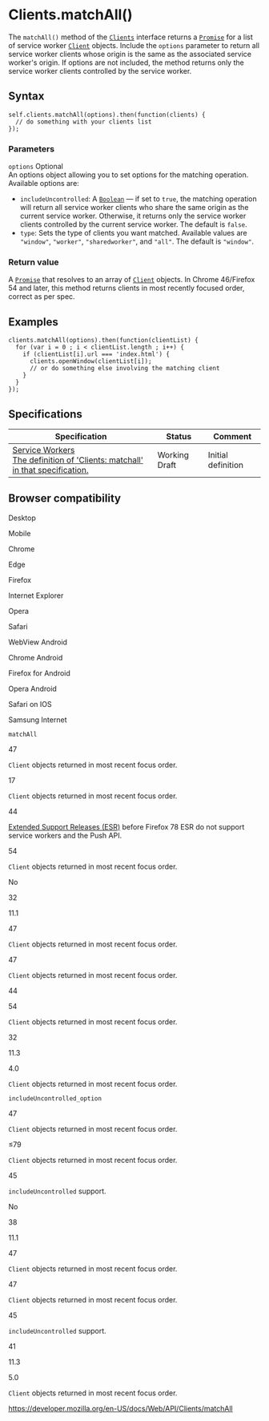 # Clients.matchAll()

The `matchAll()` method of the [`Clients`](../clients) interface returns a [`Promise`](https://developer.mozilla.org/en-US/docs/Web/JavaScript/Reference/Global_Objects/Promise) for a list of service worker [`Client`](../client) objects. Include the `options` parameter to return all service worker clients whose origin is the same as the associated service worker's origin. If options are not included, the method returns only the service worker clients controlled by the service worker.

## Syntax

    self.clients.matchAll(options).then(function(clients) {
      // do something with your clients list
    });

### Parameters

`options` <span class="badge inline optional">Optional</span>  
An options object allowing you to set options for the matching operation. Available options are:

- `includeUncontrolled`: A [`Boolean`](https://developer.mozilla.org/en-US/docs/Web/JavaScript/Reference/Global_Objects/Boolean) — if set to `true`, the matching operation will return all service worker clients who share the same origin as the current service worker. Otherwise, it returns only the service worker clients controlled by the current service worker. The default is `false`.
- `type`: Sets the type of clients you want matched. Available values are `"window"`, `"worker"`, `"sharedworker"`, and `"all"`. The default is `"window"`.

### Return value

A [`Promise`](https://developer.mozilla.org/en-US/docs/Web/JavaScript/Reference/Global_Objects/Promise) that resolves to an array of [`Client`](../client) objects. In Chrome 46/Firefox 54 and later, this method returns clients in most recently focused order, correct as per spec.

## Examples

    clients.matchAll(options).then(function(clientList) {
      for (var i = 0 ; i < clientList.length ; i++) {
        if (clientList[i].url === 'index.html') {
          clients.openWindow(clientList[i]);
          // or do something else involving the matching client
        }
      }
    });

## Specifications

<table><thead><tr class="header"><th>Specification</th><th>Status</th><th>Comment</th></tr></thead><tbody><tr class="odd"><td><a href="https://w3c.github.io/ServiceWorker/#clients-matchall">Service Workers<br />
<span class="small">The definition of 'Clients: matchall' in that specification.</span></a></td><td><span class="spec-wd">Working Draft</span></td><td>Initial definition</td></tr></tbody></table>

## Browser compatibility

Desktop

Mobile

Chrome

Edge

Firefox

Internet Explorer

Opera

Safari

WebView Android

Chrome Android

Firefox for Android

Opera Android

Safari on IOS

Samsung Internet

`matchAll`

47

`Client` objects returned in most recent focus order.

17

`Client` objects returned in most recent focus order.

44

[Extended Support Releases (ESR)](https://www.mozilla.org/en-US/firefox/organizations/) before Firefox 78 ESR do not support service workers and the Push API.

54

`Client` objects returned in most recent focus order.

No

32

11.1

47

`Client` objects returned in most recent focus order.

47

`Client` objects returned in most recent focus order.

44

54

`Client` objects returned in most recent focus order.

32

11.3

4.0

`Client` objects returned in most recent focus order.

`includeUncontrolled_option`

47

`Client` objects returned in most recent focus order.

≤79

`Client` objects returned in most recent focus order.

45

`includeUncontrolled` support.

No

38

11.1

47

`Client` objects returned in most recent focus order.

47

`Client` objects returned in most recent focus order.

45

`includeUncontrolled` support.

41

11.3

5.0

`Client` objects returned in most recent focus order.

<a href="https://developer.mozilla.org/en-US/docs/Web/API/Clients/matchAll" class="_attribution-link">https://developer.mozilla.org/en-US/docs/Web/API/Clients/matchAll</a>
